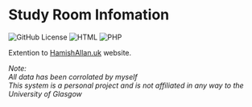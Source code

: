 # Study Room Infomation
![GitHub License](https://img.shields.io/github/license/HamishTheGinger/UofGRoomFinder)
![HTML](https://img.shields.io/badge/HTML-%23E34F26.svg?logo=html5&logoColor=white)
![PHP](https://img.shields.io/badge/php-%23777BB4.svg?&logo=php&logoColor=white)

Extention to [HamishAllan.uk](https://github.com/HamishTheGinger/HamishAllan.uk-V2) website. 

*Note: \
All data has been corrolated by myself \
This system is a personal project and is not affiliated in any way to the University of Glasgow*
